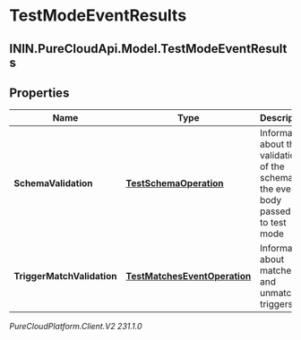 # TestModeEventResults

## ININ.PureCloudApi.Model.TestModeEventResults

## Properties

|Name | Type | Description | Notes|
|------------ | ------------- | ------------- | -------------|
| **SchemaValidation** | [**TestSchemaOperation**](TestSchemaOperation) | Information about the validation of the schema of the event body passed in to test mode | [optional] |
| **TriggerMatchValidation** | [**TestMatchesEventOperation**](TestMatchesEventOperation) | Information about matched and unmatched triggers | [optional] |



_PureCloudPlatform.Client.V2 231.1.0_
